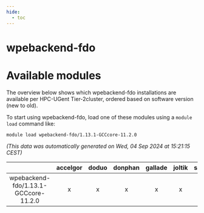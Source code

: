 ```yaml
---
hide:
  - toc
---
```


wpebackend-fdo
==============

# Available modules


The overview below shows which wpebackend-fdo installations are available per HPC-UGent Tier-2cluster, ordered based on software version (new to old).

To start using wpebackend-fdo, load one of these modules using a `module load` command like:

```shell
module load wpebackend-fdo/1.13.1-GCCcore-11.2.0
```

*(This data was automatically generated on Wed, 04 Sep 2024 at 15:21:15 CEST)*  

| |accelgor|doduo|donphan|gallade|joltik|shinx|skitty|
| :---: | :---: | :---: | :---: | :---: | :---: | :---: | :---: |
|wpebackend-fdo/1.13.1-GCCcore-11.2.0|x|x|x|x|x|-|x|
